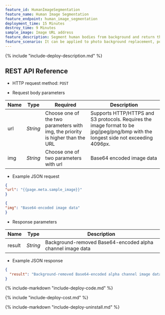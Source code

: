 ```yaml
---
feature_id: HumanImageSegmentation
feature_name: Human Image Segmentation
feature_endpoint: human_image_segmentation
deployment_time: 15 Minutes
destroy_time: 9 Minutes
sample_image: Image URL address
feature_description: Segment human bodies from background and return the alpha channel
feature_scenario: It can be applied to photo background replacement, post-processing, ID photo production, portrait keying beautification, background defocusing and many other scenarios.
---
```


{%
  include "include-deploy-description.md"
%}

## REST API Reference

- HTTP request method: `POST`

- Request body parameters

| **Name**  | **Type**  | **Required** |  **Description**  |
|----------|-----------|------------|------------|
| url | *String* |Choose one of the two parameters with img, the priority is higher than the URL|Supports HTTP/HTTPS and S3 protocols. Requires the image format to be jpg/jpeg/png/bmp with the longest side not exceeding 4096px.|
| img | *String* |Choose one of two parameters with url|Base64 encoded image data|

- Example JSON request

``` json
{
"url": "{{page.meta.sample_image}}"
}
```

``` json
{
"img": "Base64-encoded image data"
}
```

- Response parameters

| **Name** | **Type** | **Description**  |
|----------|-----------|------------|
|result    |*String*   |Background-removed Base64-encoded alpha channel image data|

- Example JSON response

``` json
{
  "result": "Background-removed Base64-encoded alpha channel image data"
}
```

{%
  include-markdown "include-deploy-code.md"
%}

{%
  include "include-deploy-cost.md"
%}

{%
  include-markdown "include-deploy-uninstall.md"
%}
